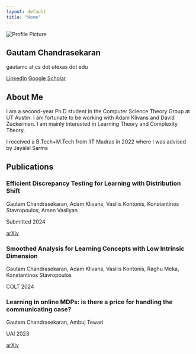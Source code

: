 ```yaml
---
layout: default
title: "Home"
---
```


<section id="home">
  <div class="container home-container">
    <div class="left">
      <img src="{{ '/assets/website_pic.jpeg' | relative_url }}" alt="Profile Picture">
      <h1>Gautam Chandrasekaran</h1>
      <p>gautamc at cs dot utexas dot edu</p>
      <div class="buttons">
        <a href="https://www.linkedin.com/in/gautam-chandrasekaran-5139a1188/" target="_blank">LinkedIn</a>
        <a href="https://scholar.google.com/citations?user=-CNU0tAAAAAJ&hl=en" target="_blank">Google Scholar</a>
      </div>
    </div>
    <div class="right">
      <h2>About Me</h2>
      <p>I am a second-year Ph.D student in the Computer Science Theory Group at UT Austin. I am fortunate to be working with Adam Klivans and David Zuckerman. I am mainly interested in Learning Theory and Complexity Theory. </p>
      <p> I received a B.Tech+M.Tech from IIT Madras in 2022 where I was advised by Jayalal Sarma</p>
    </div>
  </div>
</section>

<section id="publications">
  <div class="container publications-container">
    <h2>Publications</h2>
    <!-- TDS LEARNING!-->
    <div class="publication-card">
      <h3>Efficient Discrepancy Testing for Learning with Distribution Shift</h3>
      <p>Gautam Chandrasekaran, Adam Klivans, Vasilis Kontonis, Konstantinos Stavropoulos, Arsen Vasilyan</p>
      <p>Submitted 2024</p>
      <a href="https://arxiv.org/abs/2406.09373" target="_blank">arXiv</a>
    </div>
    <!-- SMOOTH OPT -->
    <div class="publication-card">
      <h3>Smoothed Analysis for Learning Concepts with Low Intrinsic Dimension</h3>
      <p>Gautam Chandrasekaran, Adam Klivans, Vasilis Kontonis, Raghu Meka, Konstantinos Stavropoulos</p>
      <p>COLT 2024</p>
      <!--<a href="link-to-conference-paper" target="_blank">Read More</a>-->  
    </div>
    <!-- ONLINE MDP!-->
    <div class="publication-card">
      <h3>Learning in online MDPs: is there a price for handling the communicating case?</h3>
      <p>Gautam Chandrasekaran, Ambuj Tewari</p>
      <p>UAI 2023</p>
      <a href="https://arxiv.org/abs/2111.02024" target="_blank">arXiv</a>  
    </div>
  </div>
</section>
